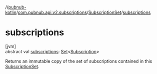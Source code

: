 //[pubnub-kotlin](../../../index.md)/[com.pubnub.api.v2.subscriptions](../index.md)/[SubscriptionSet](index.md)/[subscriptions](subscriptions.md)

# subscriptions

[jvm]\
abstract val [subscriptions](subscriptions.md): [Set](https://kotlinlang.org/api/latest/jvm/stdlib/kotlin.collections/-set/index.html)&lt;[Subscription](../-subscription/index.md)&gt;

Returns an immutable copy of the set of subscriptions contained in this [SubscriptionSet](index.md).
